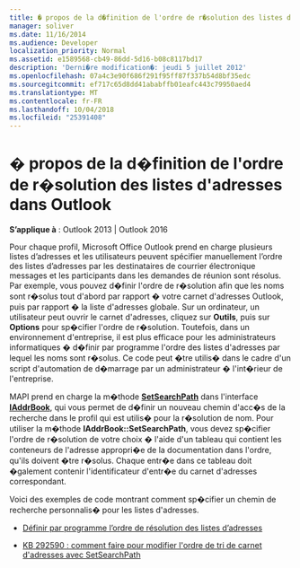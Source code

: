 ```yaml
---
title: � propos de la d�finition de l'ordre de r�solution des listes d'adresses dans Outlook
manager: soliver
ms.date: 11/16/2014
ms.audience: Developer
localization_priority: Normal
ms.assetid: e1589568-cb49-86dd-5d16-b08c8117bd17
description: 'Derni�re modification�: jeudi 5 juillet 2012'
ms.openlocfilehash: 07a4c3e90f686f291f95ff87f337b54d8bf35edc
ms.sourcegitcommit: ef717c65d8dd41ababffb01eafc443c79950aed4
ms.translationtype: MT
ms.contentlocale: fr-FR
ms.lasthandoff: 10/04/2018
ms.locfileid: "25391408"
---
```

# <a name="about-setting-the-resolution-order-for-address-lists-in-outlook"></a>� propos de la d�finition de l'ordre de r�solution des listes d'adresses dans Outlook

  
  
**S’applique à** : Outlook 2013 | Outlook 2016 
  
Pour chaque profil, Microsoft Office Outlook prend en charge plusieurs listes d’adresses et les utilisateurs peuvent spécifier manuellement l’ordre des listes d’adresses par les destinataires de courrier électronique messages et les participants dans les demandes de réunion sont résolus. Par exemple, vous pouvez d�finir l'ordre de r�solution afin que les noms sont r�solus tout d'abord par rapport � votre carnet d'adresses Outlook, puis par rapport � la liste d'adresses globale. Sur un ordinateur, un utilisateur peut ouvrir le carnet d'adresses, cliquez sur **Outils**, puis sur **Options** pour sp�cifier l'ordre de r�solution. Toutefois, dans un environnement d'entreprise, il est plus efficace pour les administrateurs informatiques � d�finir par programme l'ordre des listes d'adresses par lequel les noms sont r�solus. Ce code peut �tre utilis� dans le cadre d'un script d'automation de d�marrage par un administrateur � l'int�rieur de l'entreprise. 
  
MAPI prend en charge la m�thode **[SetSearchPath](iaddrbook-getsearchpath.md)** dans l'interface **[IAddrBook](iaddrbookimapiprop.md)**, qui vous permet de d�finir un nouveau chemin d'acc�s de la recherche dans le profil qui est utilis� pour la r�solution de nom. Pour utiliser la m�thode **IAddrBook::SetSearchPath**, vous devez sp�cifier l'ordre de r�solution de votre choix � l'aide d'un tableau qui contient les conteneurs de l'adresse appropri�e de la documentation dans l'ordre, qu'ils doivent �tre r�solus. Chaque entr�e dans ce tableau doit �galement contenir l'identificateur d'entr�e du carnet d'adresses correspondant. 
  
Voici des exemples de code montrant comment sp�cifier un chemin de recherche personnalis� pour les listes d'adresses.
  
- [Définir par programme l’ordre de résolution des listes d’adresses](how-to-programmatically-set-the-resolution-order-for-address-lists.md)
    
- [KB 292590 : comment faire pour modifier l'ordre de tri de carnet d'adresses avec SetSearchPath](https://support.microsoft.com/kb/292590)
    

